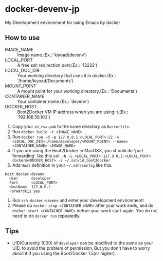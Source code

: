 # docker-devenv-jp
My Development environment for using Emacs by docker

## How to use

<dl>
<dt>IMAGE_NAME</dt>
<dd>Image name.(Ex.: 'kiyoad/devenv')</dd>

<dt>LOCAL_PORT</dt>
<dd>A free ssh redirection port.(Ex.: '12222')</dd>

<dt>LOCAL_DOC_DIR</dt>
<dd>Your working directory that uses it in docker.(Ex.: '/home/kiyoad/Documents')</dd>

<dt>MOUNT_POINT</dt>
<dd>A mount point for your working directory.(Ex.: 'Documents')</dd>

<dt>CONTAINER_NAME</dt>
<dd>Your container name.(Ex.: 'devenv')</dd>

<dt>DOCKER_HOST</dt>
<dd>Boot2Docker VM IP address when you are using it.(Ex.: '192.168.59.103')</dd>

</dl>

1. Copy your `id_rsa.pub` to the same directory as `Dockerfile`.
1. Run `docker build -t <IMAGE_NAME> .`
1. Run `docker run -d -p 127.0.0.1:<LOCAL_PORT>:22 -v <LOCAL_DOC_DIR>:/home/developer/<MOUNT_POINT> --name=<CONTAINER_NAME> <IMAGE_NAME>`
1. If you are using the Boot2Docker in MacOSX, you should do 'port forwarding' like this `ssh -N -L <LOCAL_PORT>:127.0.0.1:<LOCAL_PORT> docker@<DOCKER_HOST> -i ~/.ssh/id_boot2docker`
1. Add `Host` definition in your `~/.ssh/config` like this.

```
Host docker-devenv
  User      developer
  Port      <LOCAL_PORT>
  HostName  127.0.0.1
  ForwardX11 yes
```

1. Run `ssh docker-devenv` and enter your development environment!
1. Please do `docker stop <CONTAINER_NAME>` after your work ends, and do `docker start <CONTAINER_NAME>` before your work start again. You do not need to do `docker run` repeatedly.

## Tips

* UID(Currently 1000) of `developer` can be modified to the same as your UID, to avoid the problem of permission. But you don't have to worry about it if you using the Boot2Docker 1.5(or higher).
